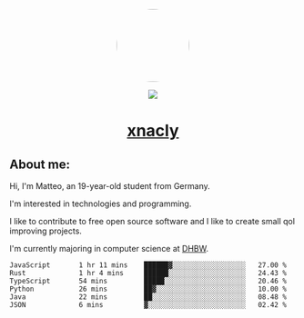 <p align="center">
  <img style="border-radius: 100px" width="128" height="128" src="https://avatars.githubusercontent.com/u/47723417?v=4"/>
</p>
<p align="center">
  <img src="https://komarev.com/ghpvc/?username=xnacly&&style=flat-square"/>
</p>

<h1 align="center"><a href="https://xnacly.me"> xnacly</a> </h1>

<h2> About me:</h2>

<p>Hi, I'm Matteo, an 19-year-old student from Germany. </p>
<p>I'm interested in technologies and programming.</p>
<p>I like to contribute to free open source software and I like to create small qol improving projects.</p>
<p>I'm currently majoring in computer science at <a href="https://www.dhbw.de/startseite">DHBW</a>.</p>

<!--START_SECTION:waka-->

```text
JavaScript       1 hr 11 mins    ██████▓░░░░░░░░░░░░░░░░░░   27.00 %
Rust             1 hr 4 mins     ██████░░░░░░░░░░░░░░░░░░░   24.43 %
TypeScript       54 mins         █████░░░░░░░░░░░░░░░░░░░░   20.46 %
Python           26 mins         ██▓░░░░░░░░░░░░░░░░░░░░░░   10.00 %
Java             22 mins         ██░░░░░░░░░░░░░░░░░░░░░░░   08.48 %
JSON             6 mins          ▓░░░░░░░░░░░░░░░░░░░░░░░░   02.42 %
```

<!--END_SECTION:waka-->
